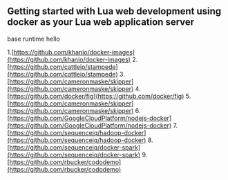 Getting started with Lua web development using docker as your Lua web application server
-----------------------------------------------                 
base
runtime
hello

1.[https://github.com/khanio/docker-images](https://github.com/khanio/docker-images)
2.[https://github.com/cattleio/stampede](https://github.com/cattleio/stampede)
3.[https://github.com/cameronmaske/skipper](https://github.com/cameronmaske/skipper)
4.[https://github.com/docker/fig](https://github.com/docker/fig)
5.[https://github.com/cameronmaske/skipper](https://github.com/cameronmaske/skipper)
6.[https://github.com/GoogleCloudPlatform/nodejs-docker](https://github.com/GoogleCloudPlatform/nodejs-docker)
7.[https://github.com/sequenceiq/hadoop-docker](https://github.com/sequenceiq/hadoop-docker)
8.[https://github.com/sequenceiq/docker-spark](https://github.com/sequenceiq/docker-spark)
9.[https://github.com/rbucker/cododemo](https://github.com/rbucker/cododemo)